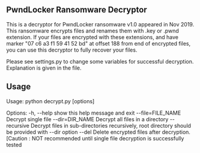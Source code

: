 ## PwndLocker Ransomware Decryptor

This is a decryptor for PwndLocker ransomware v1.0 appeared in Nov 2019. This ransomware encrypts files and renames them with
.key or .pwnd extension. If your files are encrypted with these extensions, and have marker "07 c6 a3 f1 59 41 52 bd" at offset 188 from end of encrypted files, you can use this decryptor to fully recover your files. 

Please see settings.py to change some variables for successful decryption. Explanation is given in the file.


## Usage

Usage: python decrypt.py [options]

Options:
  -h, --help        show this help message and exit
  --file=FILE_NAME  Decrypt single file
  --dir=DIR_NAME    Decrypt all files in a directory
  --recursive       Decrypt files in sub-directories recursively, root
                    directory should be provided with --dir option
  --del             Delete encrypted files after decryption. [Caution : NOT
                    recommended until single file decryption is successfully
                    tested

